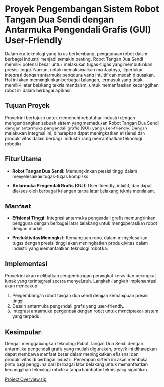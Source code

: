 # Proyek Pengembangan Sistem Robot Tangan Dua Sendi dengan Antarmuka Pengendali Grafis (GUI) User-Friendly

Dalam era teknologi yang terus berkembang, penggunaan robot dalam berbagai industri menjadi semakin penting. Robot Tangan Dua Sendi memiliki potensi besar untuk melakukan tugas-tugas yang membutuhkan presisi tinggi. Namun, untuk memaksimalkan manfaatnya, diperlukan integrasi dengan antarmuka pengguna yang intuitif dan mudah digunakan. Hal ini akan memungkinkan berbagai kalangan, termasuk yang tidak memiliki latar belakang teknis mendalam, untuk memanfaatkan kecanggihan robot ini dalam berbagai aplikasi.

## Tujuan Proyek

Proyek ini bertujuan untuk memenuhi kebutuhan industri dengan mengembangkan sebuah sistem yang memadukan Robot Tangan Dua Sendi dengan antarmuka pengendali grafis (GUI) yang user-friendly. Dengan melakukan integrasi ini, diharapkan dapat meningkatkan efisiensi dan produktivitas dalam berbagai industri yang memanfaatkan teknologi robotika.

## Fitur Utama

- **Robot Tangan Dua Sendi:** Memungkinkan presisi tinggi dalam menyelesaikan tugas-tugas kompleks.
  
- **Antarmuka Pengendali Grafis (GUI):** User-friendly, intuitif, dan dapat diakses oleh berbagai kalangan tanpa latar belakang teknis mendalam.

## Manfaat

- **Efisiensi Tinggi:** Integrasi antarmuka pengendali grafis memungkinkan pengguna dengan berbagai latar belakang untuk mengoperasikan robot dengan mudah.

- **Produktivitas Meningkat:** Kemampuan robot dalam menyelesaikan tugas dengan presisi tinggi akan meningkatkan produktivitas dalam industri yang memanfaatkan teknologi robotika.

## Implementasi

Proyek ini akan melibatkan pengembangan perangkat keras dan perangkat lunak yang terintegrasi secara menyeluruh. Langkah-langkah implementasi akan mencakup:

1. Pengembangan robot tangan dua sendi dengan kemampuan presisi tinggi.
2. Desain antarmuka pengendali grafis yang user-friendly.
3. Integrasi antarmuka pengendali dengan robot untuk menciptakan sistem yang terpadu.

## Kesimpulan

Dengan menggabungkan teknologi Robot Tangan Dua Sendi dengan antarmuka pengendali grafis yang mudah digunakan, proyek ini diharapkan dapat membawa manfaat besar dalam meningkatkan efisiensi dan produktivitas di berbagai industri. Penerapan sistem ini akan membuka pintu bagi pengguna dari berbagai latar belakang untuk memanfaatkan kecanggihan teknologi robotika tanpa hambatan teknis yang signifikan.

[Project Overview.zip](https://github.com/Thufailbariqlana/RTDS-Robotics-Module1/files/13658359/Project.Overview.zip)
